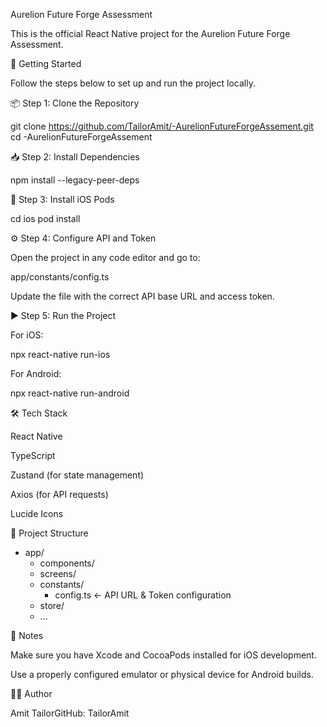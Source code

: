 Aurelion Future Forge Assessment

This is the official React Native project for the Aurelion Future Forge Assessment.

🚀 Getting Started

Follow the steps below to set up and run the project locally.

📦 Step 1: Clone the Repository

git clone https://github.com/TailorAmit/-AurelionFutureForgeAssement.git
cd -AurelionFutureForgeAssement

📥 Step 2: Install Dependencies

npm install --legacy-peer-deps

🍎 Step 3: Install iOS Pods

cd ios
pod install

⚙️ Step 4: Configure API and Token

Open the project in any code editor and go to:

app/constants/config.ts

Update the file with the correct API base URL and access token.

▶️ Step 5: Run the Project

For iOS:

npx react-native run-ios

For Android:

npx react-native run-android

🛠 Tech Stack

React Native

TypeScript

Zustand (for state management)

Axios (for API requests)

Lucide Icons

📂 Project Structure

- app/
  - components/
  - screens/
  - constants/
    - config.ts ← API URL & Token configuration
  - store/
  - ...

📌 Notes

Make sure you have Xcode and CocoaPods installed for iOS development.

Use a properly configured emulator or physical device for Android builds.

👨‍💻 Author

Amit TailorGitHub: TailorAmit

